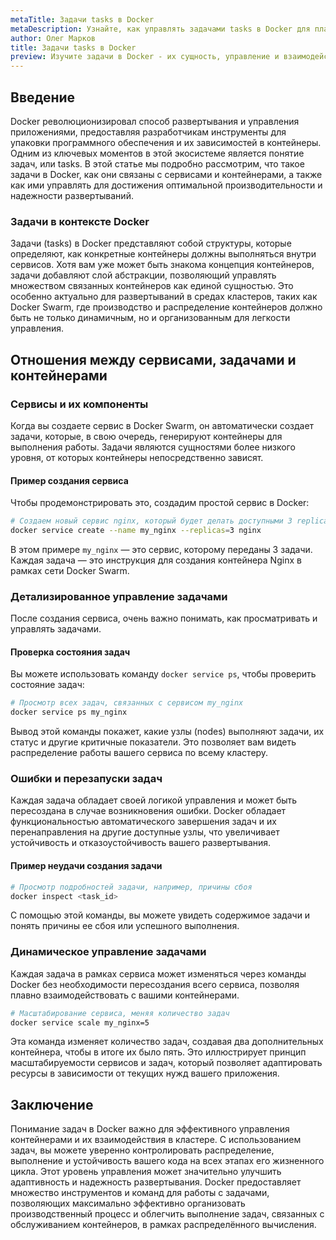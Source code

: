 ```yaml
---
metaTitle: Задачи tasks в Docker
metaDescription: Узнайте, как управлять задачами tasks в Docker для плавного выполнения контейнеров и их взаимодействия. Определите, как задачи влияют на производительность
author: Олег Марков
title: Задачи tasks в Docker
preview: Изучите задачи в Docker - их сущность, управление и взаимодействие. Откройте секреты эффективного использования контейнерных задач для повышения производительности
---
```


## Введение

Docker революционизировал способ развертывания и управления приложениями, предоставляя разработчикам инструменты для упаковки программного обеспечения и их зависимостей в контейнеры. Одним из ключевых моментов в этой экосистеме является понятие задач, или tasks. В этой статье мы подробно рассмотрим, что такое задачи в Docker, как они связаны с сервисами и контейнерами, а также как ими управлять для достижения оптимальной производительности и надежности развертываний.

### Задачи в контексте Docker

Задачи (tasks) в Docker представляют собой структуры, которые определяют, как конкретные контейнеры должны выполняться внутри сервисов. Хотя вам уже может быть знакома концепция контейнеров, задачи добавляют слой абстракции, позволяющий управлять множеством связанных контейнеров как единой сущностью. Это особенно актуально для развертываний в средах кластеров, таких как Docker Swarm, где производство и распределение контейнеров должно быть не только динамичным, но и организованным для легкости управления.

## Отношения между сервисами, задачами и контейнерами

### Сервисы и их компоненты

Когда вы создаете сервис в Docker Swarm, он автоматически создает задачи, которые, в свою очередь, генерируют контейнеры для выполнения работы. Задачи являются сущностями более низкого уровня, от которых контейнеры непосредственно зависят. 

#### Пример создания сервиса

Чтобы продемонстрировать это, создадим простой сервис в Docker:

```bash
# Создаем новый сервис nginx, который будет делать доступными 3 replicated задачи
docker service create --name my_nginx --replicas=3 nginx
```

В этом примере `my_nginx` — это сервис, которому переданы 3 задачи. Каждая задача — это инструкция для создания контейнера Nginx в рамках сети Docker Swarm.

### Детализированное управление задачами

После создания сервиса, очень важно понимать, как просматривать и управлять задачами.

#### Проверка состояния задач

Вы можете использовать команду `docker service ps`, чтобы проверить состояние задач:

```bash
# Просмотр всех задач, связанных с сервисом my_nginx
docker service ps my_nginx
```

Вывод этой команды покажет, какие узлы (nodes) выполняют задачи, их статус и другие критичные показатели. Это позволяет вам видеть распределение работы вашего сервиса по всему кластеру.

### Ошибки и перезапуски задач

Каждая задача обладает своей логикой управления и может быть пересоздана в случае возникновения ошибки. Docker обладает функциональностью автоматического завершения задач и их перенаправления на другие доступные узлы, что увеличивает устойчивость и отказоустойчивость вашего развертывания.

#### Пример неудачи создания задачи

```bash
# Просмотр подробностей задачи, например, причины сбоя
docker inspect <task_id>
```

С помощью этой команды, вы можете увидеть содержимое задачи и понять причины ее сбоя или успешного выполнения.

### Динамическое управление задачами

Каждая задача в рамках сервиса может изменяться через команды Docker без необходимости пересоздания всего сервиса, позволяя плавно взаимодействовать с вашими контейнерами.

```bash
# Масштабирование сервиса, меняя количество задач
docker service scale my_nginx=5
```

Эта команда изменяет количество задач, создавая два дополнительных контейнера, чтобы в итоге их было пять. Это иллюстрирует принцип масштабируемости сервисов и задач, который позволяет адаптировать ресурсы в зависимости от текущих нужд вашего приложения.

## Заключение

Понимание задач в Docker важно для эффективного управления контейнерами и их взаимодействия в кластере. С использованием задач, вы можете уверенно контролировать распределение, выполнение и устойчивость вашего кода на всех этапах его жизненного цикла. Этот уровень управления может значительно улучшить адаптивность и надежность развертывания. Docker предоставляет множество инструментов и команд для работы с задачами, позволяющих максимально эффективно организовать производственный процесс и облегчить выполнение задач, связанных с обслуживанием контейнеров, в рамках распределённого вычисления.